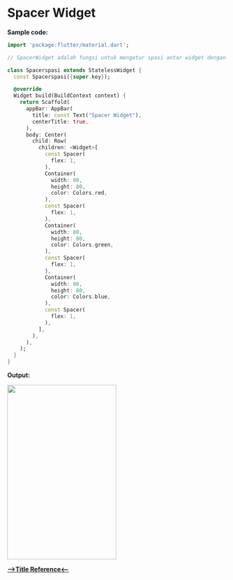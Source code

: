 # Spacer Widget

__Sample code:__

```dart
import 'package:flutter/material.dart';

// SpacerWidget adalah fungsi untuk mengatur spasi antar widget dengan widget yang

class Spacerspasi extends StatelessWidget {
  const Spacerspasi({super.key});

  @override
  Widget build(BuildContext context) {
    return Scaffold(
      appBar: AppBar(
        title: const Text("Spacer Widget"),
        centerTitle: true,
      ),
      body: Center(
        child: Row(
          children: <Widget>[
            const Spacer(
              flex: 1,
            ),
            Container(
              width: 80,
              height: 80,
              color: Colors.red,
            ),
            const Spacer(
              flex: 1,
            ),
            Container(
              width: 80,
              height: 80,
              color: Colors.green,
            ),
            const Spacer(
              flex: 1,
            ),
            Container(
              width: 80,
              height: 80,
              color: Colors.blue,
            ),
            const Spacer(
              flex: 1,
            ),
          ],
        ),
      ),
    );
  }
}

```

__Output:__

<img src="https://user-images.githubusercontent.com/88677064/189258825-7e2b5aa5-a44d-4402-ba1a-9f741f076228.png" width="250" height="400">

[__-->Title Reference<--__]()
